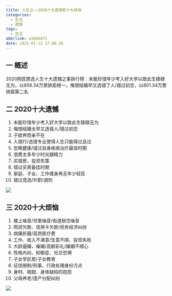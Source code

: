 ```yaml
---
title: 人生之——2020十大遗憾和十大烦恼
categories:
  - 生活
  - 遗憾
tags:
  - 生活
abbrlink: e28668f2
date: 2021-01-13 17:08:20
---
```

## 一 概述

2020网民票选人生十大遗憾之事排行榜：未能珍惜年少考入好大学以致此生碌碌无为，以858.34万票排距榜一。悔恨结婚早又选错了人/错过初恋，以801.34万票排距第二名
<!--more-->

## 二 2020十大遗憾

1. 未能珍惜年少考入好大学以致此生碌碌无为
2. 悔恨结婚太早又选错人/错过初恋
3. 子欲养而亲不在
4. 入错行/选错专业使得人生只能得过且过
5. 忽略健康/错过自身疾病治疗最佳时期
6. 浪费太多年少时光跟精力
7. 买错房、投资失策
8. 错过买房最佳时期
9. 家庭、子女、工作缠身再无年少轻狂
10. 错过竞选/升职/调剂

![][1]

## 三 2020十大烦恼

1. 楼上噪音/邻里噪音/街道居住噪音
2. 网贷欠款、信用卡欠款/债务经济纠纷
3. 病痛折磨/高昂医疗费
4. 工作、收入不满意/生意不顺、投资失败
5. 大龄逼婚、催婚/高额彩礼/婚姻不顺心
6. 性格内向、抑郁症、社交恐惧
7. 子女学区房/子女教育
8. 征信限制/刑事、行政处理身份污点
9. 身材、相貌、身体缺陷的抱怨
10. 父母养老/遗产分配纠纷

![][2]



[1]:https://fastly.jsdelivr.net/gh/PGzxc/CDN@master/blog-life/life-ten-yihan.png
[2]:https://fastly.jsdelivr.net/gh/PGzxc/CDN@master/blog-life/life-ten-fannao.png